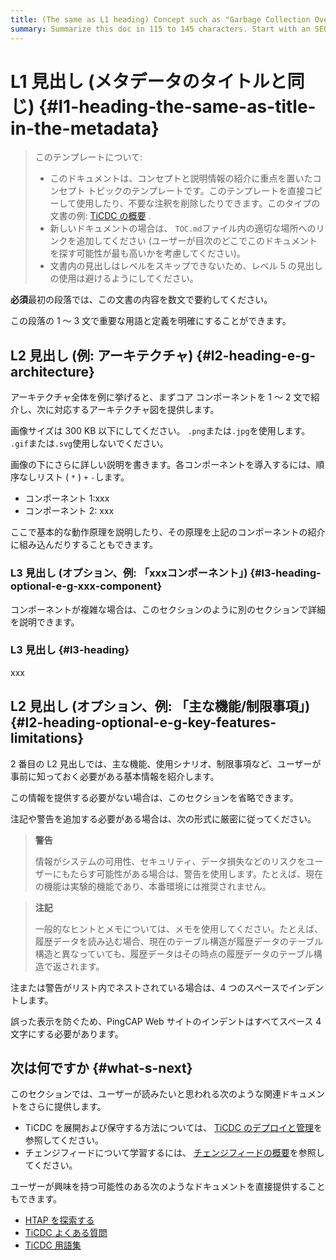 ```yaml
---
title: (The same as L1 heading) Concept such as "Garbage Collection Overview" in 59 characters or less. Include the keywords of this document. Test title here https://moz.com/learn/seo/title-tag
summary: Summarize this doc in 115 to 145 characters. Start with an SEO-friendly verb that tells users what they can get from this doc. For example, "Learn how to quickly get started with the TiDB database". If your intro paragraph describes your article's intent, you can use it here, edited for length.
---
```


# L1 見出し (メタデータのタイトルと同じ) {#l1-heading-the-same-as-title-in-the-metadata}

> このテンプレートについて:
>
> -   このドキュメントは、コンセプトと説明情報の紹介に重点を置いたコンセプト トピックのテンプレートです。このテンプレートを直接コピーして使用したり、不要な注釈を削除したりできます。このタイプの文書の例: [TiCDC の概要](/ticdc/ticdc-overview.md) .
> -   新しいドキュメントの場合は、 `TOC.md`ファイル内の適切な場所へのリンクを追加してください (ユーザーが目次のどこでこのドキュメントを探す可能性が最も高いかを考慮してください)。
> -   文書内の見出しはレベルをスキップできないため、レベル 5 の見出しの使用は避けるようにしてください。

**必須**最初の段落では、この文書の内容を数文で要約してください。

この段落の 1 ～ 3 文で重要な用語と定義を明確にすることができます。

## L2 見出し (例: アーキテクチャ) {#l2-heading-e-g-architecture}

アーキテクチャ全体を例に挙げると、まずコア コンポーネントを 1 ～ 2 文で紹介し、次に対応するアーキテクチャ図を提供します。

<!--  ![Architecture](/path/to/image)  -->

画像サイズは 300 KB 以下にしてください。 `.png`または`.jpg`を使用します。 `.gif`または`.svg`使用しないでください。

画像の下にさらに詳しい説明を書きます。各コンポーネントを導入するには、順序なしリスト ( `*` ) `+` `-`します。

-   コンポーネント 1:xxx
-   コンポーネント 2: xxx

ここで基本的な動作原理を説明したり、その原理を上記のコンポーネントの紹介に組み込んだりすることもできます。

### L3 見出し (オプション、例: 「xxxコンポーネント」) {#l3-heading-optional-e-g-xxx-component}

コンポーネントが複雑な場合は、このセクションのように別のセクションで詳細を説明できます。

### L3 見出し {#l3-heading}

xxx

## L2 見出し (オプション、例: 「主な機能/制限事項」) {#l2-heading-optional-e-g-key-features-limitations}

2 番目の L2 見出しでは、主な機能、使用シナリオ、制限事項など、ユーザーが事前に知っておく必要がある基本情報を紹介します。

この情報を提供する必要がない場合は、このセクションを省略できます。

注記や警告を追加する必要がある場合は、次の形式に厳密に従ってください。

> **警告**
>
> 情報がシステムの可用性、セキュリティ、データ損失などのリスクをユーザーにもたらす可能性がある場合は、警告を使用します。たとえば、現在の機能は実験的機能であり、本番環境には推奨されません。

> **注記**
>
> 一般的なヒントとメモについては、メモを使用してください。たとえば、履歴データを読み込む場合、現在のテーブル構造が履歴データのテーブル構造と異なっていても、履歴データはその時点の履歴データのテーブル構造で返されます。

注または警告がリスト内でネストされている場合は、4 つのスペースでインデントします。

誤った表示を防ぐため、PingCAP Web サイトのインデントはすべてスペース 4 文字にする必要があります。

## 次は何ですか {#what-s-next}

このセクションでは、ユーザーが読みたいと思われる次のような関連ドキュメントをさらに提供します。

-   TiCDC を展開および保守する方法については、 [TiCDC のデプロイと管理](/ticdc/deploy-ticdc.md)を参照してください。
-   チェンジフィードについて学習するには、 [チェンジフィードの概要](/ticdc/ticdc-changefeed-overview.md)を参照してください。

ユーザーが興味を持つ可能性のある次のようなドキュメントを直接提供することもできます。

-   [HTAP を探索する](/explore-htap.md)
-   [TiCDC よくある質問](/ticdc/ticdc-faq.md)
-   [TiCDC 用語集](/ticdc/ticdc-glossary.md)
